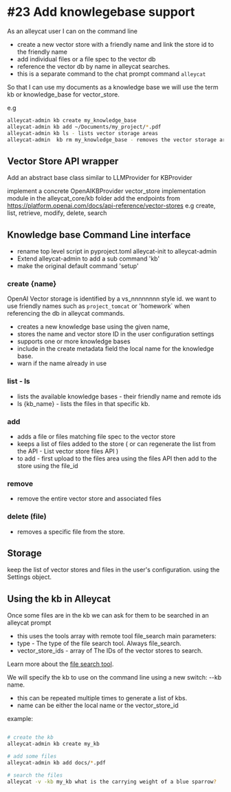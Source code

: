 # #23 Add knowlegebase support


As an alleycat user 
I can on the command line
- create a new vector store with a friendly name and link the store id to the friendly name
- add individual files or a file spec to the vector db
- reference the vector db by name in alleycat searches.
- this is a separate command to the chat prompt command `alleycat`

So that I can use my documents as a knowledge base we will use the term kb or knowledge_base for vector_store.

e.g
```bash
alleycat-admin kb create my_knowledge_base
alleycat-admin kb add ~/Documents/my_project/*.pdf
alleycat-admin kb ls - lists vector storage areas
alleycat-admin  kb rm my_knowledge_base - removes the vector storage area
```

## Vector Store API wrapper

Add an abstract base class similar to LLMProvider for KBProvider

implement a concrete OpenAIKBProvider vector_store implementation module in the alleycat_core/kb folder
add the endpoints from https://platform.openai.com/docs/api-reference/vector-stores
e.g create, list, retrieve, modify, delete, search

## Knowledge base Command Line interface
- rename top level script in pyproject.toml alleycat-init to alleycat-admin
- Extend alleycat-admin to add a sub command 'kb' 
- make the original default command 'setup'

### create {name}
OpenAI Vector storage is identified by a vs_nnnnnnnn style id.  we want to use friendly names such as `project_tomcat` or 'homework` when referencing the db in alleycat commands.  

- creates a new knowledge base using the given name, 
- stores the name and vector store ID in the user configuration settings
- supports one or more knowledge bases
- include in the create metadata field the local name for the knowledge base. 
- warn if the name already in use

### list - ls
- lists the available knowledge bases - their friendly name and remote ids
- ls {kb_name} - lists the files in that specific kb.

### add 
- adds a file or files matching file spec to the vector store
- keeps a list of files added to the store ( or can regenerate the list from the API - List vector store files API )
- to add - first upload to the files area using the files API then add to the store using the file_id

### remove
- remove the entire vector store and associated files

### delete (file)
- removes a specific file from the store. 

## Storage
keep the list of vector stores and files in the user's configuration. using the Settings object. 


## Using the kb in Alleycat

Once some files are in the kb we can ask for them to be searched in an alleycat prompt
- this uses the tools array with remote tool file_search
main parameters: 
- type - The type of the file search tool. Always file_search.
- vector_store_ids - array of The IDs of the vector stores to search.

Learn more about the [file search tool](https://platform.openai.com/docs/guides/tools-file-search).

We will specify the kb to use on the command line using a new switch: --kb name.
- this can be repeated multiple times to generate a list of kbs. 
- name can be either the local name or the vector_store_id

example:
```bash

# create the kb
alleycat-admin kb create my_kb

# add some files
alleycat-admin kb add docs/*.pdf

# search the files
alleycat -v -kb my_kb what is the carrying weight of a blue sparrow?
```
